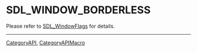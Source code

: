 # SDL_WINDOW_BORDERLESS

Please refer to [SDL_WindowFlags](SDL_WindowFlags) for details.

----
[CategoryAPI](CategoryAPI), [CategoryAPIMacro](CategoryAPIMacro)


